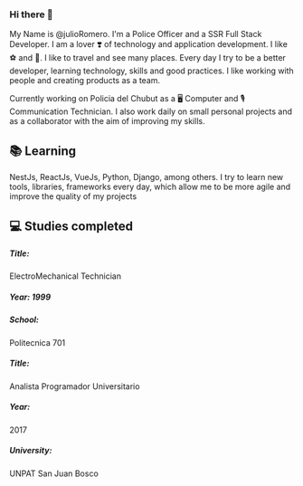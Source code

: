 ### Hi there 👋

My Name is @julioRomero.
I'm a Police Officer and a SSR Full Stack Developer. I am a lover ❣️ of technology and application development. I like ⚽ and 🎸. I like to travel and see many places.
Every day I try to be a better developer, learning technology, skills and good practices. I like working with people and creating products as a team.

Currently working on Policia del Chubut as a 🖥️ Computer and 🎙️ Communication Technician. I also work daily on small personal projects and as a collaborator with the aim of improving my skills.

## 📚 Learning 

  NestJs, ReactJs, VueJs, Python, Django, among others.
  I try to learn new tools, libraries, frameworks every day, which allow me to be more agile and improve the quality of my projects

## 💻 Studies completed

  ##### Title: 
  ElectroMechanical Technician
  ##### Year: 1999
  ##### School: 
  Politecnica 701
  
  ##### Title: 
  Analista Programador Universitario
  ##### Year: 
  2017
  ##### University: 
  UNPAT San Juan Bosco



